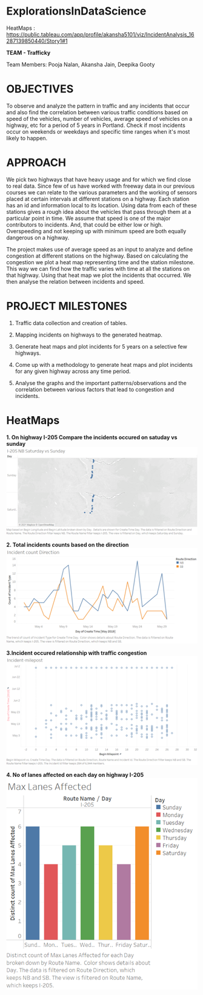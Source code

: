 # ExplorationsInDataScience

HeatMaps : https://public.tableau.com/app/profile/akansha5101/viz/IncidentAnalysis_16287139850440/Story1#1

**TEAM - Trafficky**

Team Members:
Pooja Nalan, 
Akansha Jain, 
Deepika Gooty

# **OBJECTIVES**

To observe and analyze the pattern in traffic and any incidents that occur and also find the correlation between various traffic conditions based on speed of the vehicles, number of vehicles, average speed of vehicles on a highway, etc for a period of 5 years in Portland. Check if most incidents occur on weekends or weekdays and specific time ranges when it's most likely to happen.

# **APPROACH**

We pick two highways that have heavy usage and for which we find close to real data. Since few of us have worked with freeway data in our previous courses we can relate to the various parameters and the working of sensors placed at certain intervals at different stations on a highway. Each station has an id and information local to its location. Using data from each of these stations gives a rough idea about the vehicles that pass through them at a particular point in time. We assume that speed is one of the major contributors to incidents. And, that could be either low or high. Overspeeding and not keeping up with minimum speed are both equally dangerous on a highway.

The project makes use of average speed as an input to analyze and define congestion at different stations on the highway. Based on calculating the congestion we plot a heat map representing time and the station milestone. This way we can find how the traffic varies with time at all the stations on that highway. Using that heat map we plot the incidents that occurred. We then analyse the relation between incidents and speed. 

# **PROJECT MILESTONES**

1. Traffic data collection and creation of tables.

2. Mapping incidents on highways to the generated heatmap.

3. Generate heat maps and plot incidents for 5 years on a selective few highways.

4. Come up with a methodology to generate heat maps and plot incidents for any given highway across any time period.

5. Analyse the graphs and the important patterns/observations and the correlation between various factors that lead to congestion and incidents.

# **HeatMaps**
**1. On highway I-205 Compare the incidents occured on satuday vs sunday**
![](Screenshots/I-205%20NB%20Saturday%20vs%20Sunday.png)

**2. Total incidents counts based on the direction**
![](Screenshots/Incident%20count%20Direction.png)

**3.Incident occured relationship with traffic congestion**
![](Screenshots/Incident-milepost.png)

**4. No of lanes affected on each day on highway I-205**
![](Screenshots/Max%20Lanes%20Affected.png)
